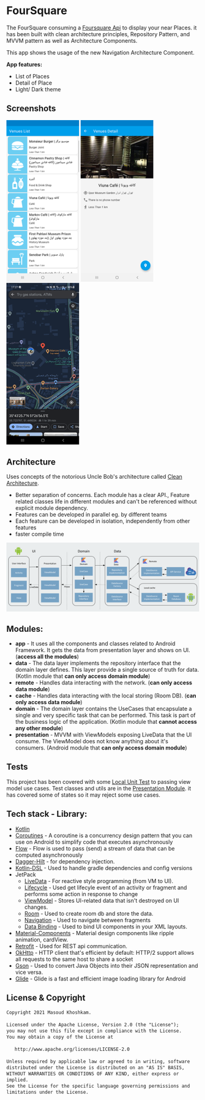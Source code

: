 # FourSquare
The FourSquare consuming a [Foursquare Api](https://developer.foursquare.com/docs/places-api-getting-started) to display your near Places. it has been built with clean architecture principles, Repository Pattern, and MVVM pattern as well as Architecture Components.

This app shows the usage of the new Navigation Architecture Component.

**App features:**
- List of Places
- Detail of Place
- Light/ Dark theme

## Screenshots
<img alt="Light01" src="screenshots/screen_01.png" width="190">  <img alt="Light02" src="screenshots/screen_02.png" width="190">  <img alt="Light03" src="screenshots/screen_03.png" width="190">

## Architecture
Uses concepts of the notorious Uncle Bob's architecture called [Clean Architecture](https://blog.cleancoder.com/uncle-bob/2012/08/13/the-clean-architecture.html).</br>

* Better separation of concerns. Each module has a clear API., Feature related classes life in different modules and can't be referenced without explicit module dependency.
* Features can be developed in parallel eg. by different teams
* Each feature can be developed in isolation, independently from other features
* faster compile time
<img src="screenshots/app_architecture.png">

## Modules:
* **app** - It uses all the components and classes related to Android Framework. It gets the data from presentation layer and shows on UI. (**access all the modules**)
* **data** - The data layer implements the repository interface that the domain layer defines. This layer provide a single source of truth for data. (Kotlin module that **can only access domain module**)
* **remote** - Handles data interacting with the network. (**can only access data module**)
* **cache** - Handles data interacting with the local storing (Room DB). (**can only access data module**)
* **domain** - The domain layer contains the UseCases that encapsulate a single and very specific task that can be performed. This task is part of the business logic of the application. (Kotlin module that **cannot access any other module**)
* **presentation** - MVVM with ViewModels exposing LiveData that the UI consume. The ViewModel does not know anything about it's consumers. (Android module that **can only access domain module**)

## Tests
This project has been covered with some [Local Unit Test](https://developer.android.com/training/testing/unit-testing/local-unit-tests) to passing view model use cases.
Test classes and utils are in the [Presentation Module](presentation/src/test/java/com/mkdev/presentation). it has covered some of states so it may reject some use cases.

## Tech stack - Library:

- [Kotlin](https://kotlinlang.org/)
- [Coroutines](https://github.com/Kotlin/kotlinx.coroutines) - A coroutine is a concurrency design pattern that you can use on Android to simplify code that executes asynchronously
- [Flow](https://kotlin.github.io/kotlinx.coroutines/kotlinx-coroutines-core/kotlinx.coroutines.flow/) - Flow is used to pass (send) a stream of data that can be computed asynchronously
- [Dagger-Hilt](https://developer.android.com/training/dependency-injection/hilt-android) - for dependency injection.
- [Kotlin-DSL](https://docs.gradle.org/current/userguide/kotlin_dsl.html) - Used to handle gradle dependencies and config versions
- JetPack
  - [LiveData](https://developer.android.com/topic/libraries/architecture/livedata) - For reactive style programming (from VM to UI). 
  - [Lifecycle](https://developer.android.com/jetpack/androidx/releases/lifecycle) - Used get lifecyle event of an activity or fragment and performs some action in response to change
  - [ViewModel](https://developer.android.com/topic/libraries/architecture/viewmodel) - Stores UI-related data that isn't destroyed on UI changes. 
  - [Room](https://developer.android.com/topic/libraries/architecture/room) - Used to create room db and store the data.
  - [Navigation](https://developer.android.com/guide/navigation/navigation-getting-started) - Used to navigate between fragments
  - [Data Binding](https://developer.android.com/topic/libraries/data-binding) - Used to bind UI components in your XML layouts.
- [Material-Components](https://github.com/material-components/material-components-android) - Material design components like ripple animation, cardView.
- [Retrofit](https://github.com/square/retrofit) - Used for REST api communication.
- [OkHttp](http://square.github.io/okhttp/) - HTTP client that's efficient by default: HTTP/2 support allows all requests to the same host to share a socket
- [Gson](https://github.com/google/gson) - Used to convert Java Objects into their JSON representation and vice versa.
- [Glide](https://bumptech.github.io/glide/) - Glide is a fast and efficient image loading library for Android

## License & Copyright
```
Copyright 2021 Masoud Khoshkam.

Licensed under the Apache License, Version 2.0 (the "License");
you may not use this file except in compliance with the License.
You may obtain a copy of the License at

   http://www.apache.org/licenses/LICENSE-2.0

Unless required by applicable law or agreed to in writing, software
distributed under the License is distributed on an "AS IS" BASIS,
WITHOUT WARRANTIES OR CONDITIONS OF ANY KIND, either express or implied.
See the License for the specific language governing permissions and
limitations under the License.
```